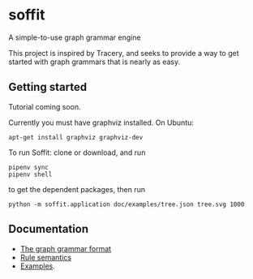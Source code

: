 # soffit
A simple-to-use graph grammar engine

This project is inspired by Tracery, and seeks to provide a way to get
started with graph grammars that is nearly as easy.

## Getting started

Tutorial coming soon.

Currently you must have graphviz installed.  On Ubuntu:

```
apt-get install graphviz graphviz-dev
```

To run Soffit: clone or download, and run

```
pipenv sync
pipenv shell
```

to get the dependent packages, then run

```
python -m soffit.application doc/examples/tree.json tree.svg 1000
```

## Documentation ##

  * [The graph grammar format](doc/InputFormat.md)
  * [Rule semantics](doc/RuleSemantics.md)
  * [Examples](doc/examples).
